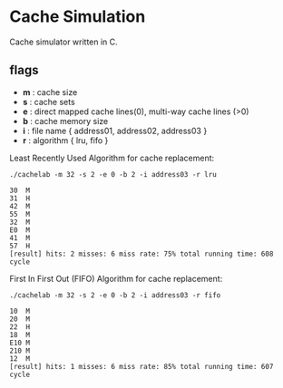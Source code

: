# Cache Simulation
Cache simulator written in C.

flags
-
- <b>m</b> : cache size <br>
- <b>s</b> : cache sets <br>
- <b>e</b> : direct mapped cache lines(0), multi-way cache lines (>0) <br>
- <b>b</b> : cache memory size <br>
- <b>i</b> : file name { address01, address02, address03 } <br>
- <b>r</b> : algorithm { lru, fifo } <br>

Least Recently Used Algorithm for cache replacement:

```./cachelab -m 32 -s 2 -e 0 -b 2 -i address03 -r lru```

```
30	M
31	H
42	M
55	M
32	M
E0	M
41	M
57	H
[result] hits: 2 misses: 6 miss rate: 75% total running time: 608 cycle
```

First In First Out (FIFO) Algorithm for cache replacement:

```./cachelab -m 32 -s 2 -e 0 -b 2 -i address03 -r fifo```

```
10	M
20	M
22	H
18	M
E10	M
210	M
12	M
[result] hits: 1 misses: 6 miss rate: 85% total running time: 607 cycle
```
